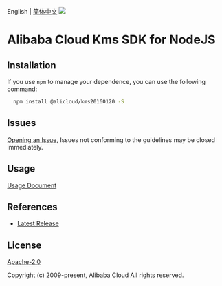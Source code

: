 English | [简体中文](README-CN.md)
![](https://aliyunsdk-pages.alicdn.com/icons/AlibabaCloud.svg)

# Alibaba Cloud Kms SDK for NodeJS

## Installation
If you use `npm` to manage your dependence, you can use the following command:

```sh
  npm install @alicloud/kms20160120 -S
```

## Issues
[Opening an Issue](https://github.com/aliyun/alibabacloud-typescript-sdk/issues/new), Issues not conforming to the guidelines may be closed immediately.

## Usage
[Usage Document](https://github.com/aliyun/alibabacloud-typescript-sdk/blob/master/docs/Usage-EN.md#quick-examples)

## References
* [Latest Release](https://github.com/aliyun/alibabacloud-typescript-sdk/)

## License
[Apache-2.0](http://www.apache.org/licenses/LICENSE-2.0)

Copyright (c) 2009-present, Alibaba Cloud All rights reserved.
